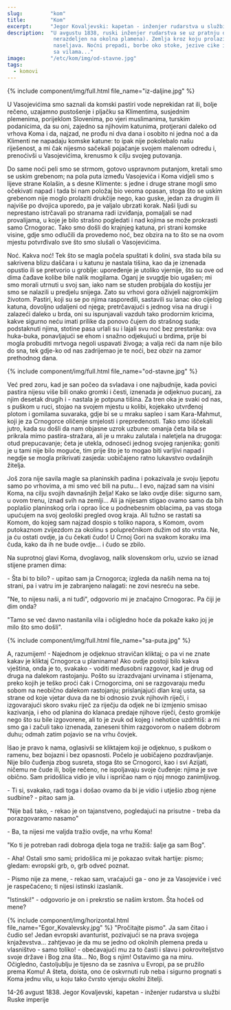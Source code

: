 ```yaml
---
slug:         "kom"
title:        "Kom"
excerpt:      "Jegor Kovaljevski: kapetan - inženjer rudarstva u službi Ruske imperije"
description:  "U avgustu 1838, ruski inženjer rudarstva se uz pratnju domorodaca penje na Kom (tada još u jednini, tj. 
               nerazdeljen na okolna plamena). Zemlja kroz koju prolazi je divlja i misteriozna, isto kao i narod koji je
               naseljava. Noćni prepadi, borbe oko stoke, jezive cike i vriske, dovikivanje preko udaljenih vrhova, susreti
               sa vilama..."
image:        "/etc/kom/img/od-stavne.jpg"
tags:
  - komovi
---
```


{% include component/img/full.html file_name="iz-daljine.jpg" %}

U Vasojevićima smo saznali da komski pastiri vode neprekidan rat ili, bolje rečeno, uzajamno pustošenje i pljačku sa
Klimentima, susjednim plemenima, porijeklom Slovenima, po vjeri muslimanima, turskim podanicima, da su oni, zajedno sa
njihovim katunima, protjerani daleko od vrhova Koma i da, najzad, ne prođu ni dva dana i osobito ni jedna noć a da
Klimenti ne napadaju komske katune: to ipak nije pokolebalo našu riješenost, a mi čak nijesmo sačekali pojačanje
svojem malenom odredu i, prenoćivši u Vasojevićima, krenusmo k cilju svojeg putovanja. 

Do same noći peli smo se strmom, gotovo uspravnom putanjom, kretali smo se uskim grebenom; na pola puta između Vasojevića i Koma vidjeli smo s
lijeve strane Kolašin, a s desne Klimente: s jedne i druge strane mogli smo očekivati napad i tada bi nam položaj bio
veoma opasan, stoga što se uskim grebenom nije moglo prolaziti drukčije nego, kao guske, jedan za drugim ili najviše
po dvojica uporedo, pa je valjalo ubrzati korak. Naši ljudi su neprestano istrčavali po stranama radi izviđanja,
pomaljali se nad provalijama, u koje je bilo strašno pogledati i nad kojima se može prokrasti samo Crnogorac. Tako smo
došli do krajnjeg katuna, pri strani komske visine, gdje smo odlučili da provedemo noć, bez obzira na to što se na
ovom mjestu potvrđivalo sve što smo slušali o Vasojevićima.

Noć. Kakva noć! Tek što se magla počela spuštati k dolini, sva stada bila su sakrivena blizu daščara i u katunu je
nastala tišina, kao da je iznenada opustio ili se pretvorio u groblje: upoređenje je utoliko vjernije, što su ove od
dima čađave kolibe bile nalik mogilama. Oganj je svugdje bio ugašen; mi smo morali utrnuti u svoj san, iako nam se
studen probijala do kostiju jer smo se nalazili u predjelu snijega. Zato su vrhovi gora oživjeli najgromkijim životom.
Pastiri, koji su se po njima rasporedili, sastavili su lanac oko cijelog katuna, dovoljno udaljeni od njega;
pretrčavajući s jednog visa na drugi i zalazeći daleko u brda, oni su ispunjavali vazduh tako prodornim kricima, kakve
sigurno neću imati prilike da ponovo čujem do strašnog suda; podstaknuti njima, stotine pasa urlali su i lajali svu
noć bez prestanka: ova huka-buka, ponavljajući se ehom i snažno odjekujući u brdima, prije bi mogla probuditi mrtvoga
negoli uspavati živoga; a valja reći da nam nije bilo do sna, tek gdje-ko od nas zadrijemao je te noći, bez obzir na
zamor prethodnog dana. 

{% include component/img/full.html file_name="od-stavne.jpg" %}

Već pred zoru, kad je san počeo da svladava i one najbudnije, kada povici pastira nijesu više
bili onako gromki i česti, iznenada je odjeknuo pucanj, za njim desetak drugih i - nastala je potpuna tišina. Za tren
oka je svaki od nas, s puškom u ruci, stojao na svojem mjestu u kolibi, kojekako utvrđenoj plotom i gomilama suvaraka,
gdje bi se u mraku sapleo i sam Kara-Mahmut, koji je za Crnogorce oličenje smjelosti i prepredenosti. Tako smo
iščekali jutro, kada su došli da nam objasne uzrok uzbune: omanja četa bila se prikrala mimo pastira-stražara, ali je
u mraku zalutala i naletjela na drugoga: otud prepucavanje; četa je utekla, odnoseći jednog svojeg ranjenika; goniti
je u tami nije bilo moguće, tim prije što je to mogao biti varljivi napad i negdje se mogla prikrivati zasjeda:
uobičajeno ratno lukavstvo ovdašnjih žitelja.

Još zora nije savila magle sa planinskih padina i pokazivala je svoju ljepotu samo po vrhovima, a mi smo već bili na
putu... I evo, najzad sam na visini Koma, na cilju svojih davnašnjih želja! Kako se lako ovdje diše: sigurno sam, u
ovom trenu, iznad svih na zemlji... Ali ja nijesam stigao ovamo samo da bih poplašio planinskog orla i oprao lice u
podnebesnim oblacima, pa vas stoga upućujem na svoj geološki pregled ovog kraja. Ali tužno se rastati sa Komom, do
kojeg sam najzad dospio s toliko napora, s Komom, ovom putokaznom zvijezdom za okolinu s poluprečnikom dužim od sto
vrsta. Ne, ja ću ostati ovdje, ja ću čekati čudo! U Crnoj Gori na svakom koraku ima čuda, kako da ih ne bude ovdje...
i čudo se zbilo.

Na suprotnoj glavi Koma, dvoglavog, nalik slovenskom orlu, uzvio se iznad stijene pramen dima: 

\- Šta bi to bilo? - upitao sam ja Crnogorca; izgleda da naših nema na toj strani, pa i vatru im je zabranjeno nalagati: ne zovi nesreću na
sebe. 

"Ne, to nijesu naši, a ni tuđi", odgovorio mi je značajno Crnogorac. Pa čiji je dim onda? 

"Tamo se već davno nastanila vila i očigledno hoće da pokaže kako joj je milo što smo došli". 

{% include component/img/full.html file_name="sa-puta.jpg" %}

A, razumijem! - Najednom je odjeknuo stravičan kliktaj; o pa vi ne znate kakav je kliktaj Crnogorca u planinama! Ako ovdje postoji bilo kakva vještina,
onda je to, svakako - voditi međusobni razgovor, kad je drug od druga na dalekom rastojanju. Pošto su izrazdvajani
urvinama i stijenama, preko kojih je teško proći čak i Crnogorcima, oni se razgovaraju među sobom na neobično dalekom
rastojanju; prislanjajući dlan kraj usta, sa strane od koje vjetar duva da ne bi odnosio zvuk njihovih riječi, i
izgovarajući skoro svaku riječ za riječju da odjek ne bi izmjenio smisao kazivanja, i eho od planina do klanaca
predaje njihove riječi, često gromkije nego što su bile izgovorene, ali to je zvuk od kojeg i nehotice uzdrhtiš: a mi
smo ga i začuli tako iznenada, zaneseni tihim razgovorom o našem dobrom duhu; odmah zatim pojavio se na vrhu čovjek.

Išao je pravo k nama, oglasivši se kliktajem koji je odjeknuo, s puškom o ramenu, bez bojazni i bez opasnosti. Počelo
je uobičajeno pozdravljanje. Nije bilo čuđenja zbog susreta, stoga što se Crnogorci, kao i svi Azijati, ničemu ne čude
ili, bolje rečeno, ne ispoljavaju svoje čuđenje: njima je sve obično. Sam pridošlica vidio je vilu i ispričao nam o
njoj mnogo zanimljivog. 

\- Ti si, svakako, radi toga i došao ovamo da bi je vidio i utješio zbog njene sudbine? - pitao sam ja. 

"Nije baš tako, - rekao je on tajanstveno, pogledajući na prisutne - treba da porazgovaramo nasamo" 

\- Ba, ta nijesi me valjda tražio ovdje, na vrhu Koma! 

"Ko ti je potreban radi dobroga djela toga ne tražiš: šalje ga sam Bog".

\- Aha! Ostali smo sami; pridošlica mi je pokazao svitak hartije: pismo; gledam: evropski grb, o, grb odveć poznat. 

\- Pismo nije za mene, - rekao sam, vraćajući ga - ono je za Vasojeviće i već je raspečaćeno; ti nijesi istinski
izaslanik. 

"Istinski!" - odgovorio je on i prekrstio se našim krstom. Šta hoćeš od mene? 

{% include component/img/horizontal.html file_name="Egor_Kovalevsky.jpg" %}
"Pročitajte pismo". Ja sam
čitao i čudio se! Jedan evropski avanturist, pozivajući se na prava svojega knjaževstva... zahtjevao je da mu se jedno
od okolnih plemena preda u vlasništvo - samo toliko! - obećavajući mu za to časti i slavu i pokroviteljstvo svoje
države i Bog zna šta... No, Bog s njim! Ostavimo ga na miru. Očigledno, častoljublju je tijesno da se zasniva u
Evropi, pa se pružilo prema Komu! A šteta, doista, ono će oskvrnuti rub neba i sigurno prognati s Koma jednu vilu, u
koju tako čvrsto vjeruju okolni žitelji.

<span class="caption text-muted pull-right">14-26 avgust 1838.</span>
<span class="caption text-muted pull-right">Jegor Kovaljevski, kapetan - inženjer rudarstva u službi Ruske imperije</span><br>
